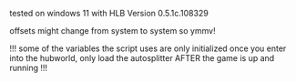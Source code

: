 tested on windows 11 with HLB Version 0.5.1c.108329

offsets might change from system to system so ymmv!

!!! some of the variables the script uses are only initialized once you enter into the hubworld, only load the autosplitter AFTER the game is up and running !!!
